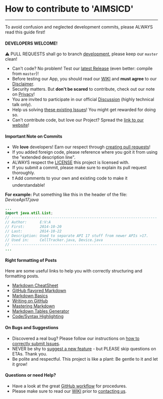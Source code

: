 # How to contribute to 'AIMSICD'
--------------------------------

To avoid confusion and neglected development commits, please ALWAYS read this guide first!

#### DEVELOPERS WELCOME!

:warning: PULL REQUESTS shall go to branch [development](https://github.com/SecUpwN/Android-IMSI-Catcher-Detector/tree/development), please keep our `master` clean!
* Can't code? No problem! Test our [latest Release](https://github.com/SecUpwN/Android-IMSI-Catcher-Detector/releases) (even better: compile from `master`)!
* Before testing our App, you should read our [WIKI](https://github.com/SecUpwN/Android-IMSI-Catcher-Detector/wiki) and **must agree** to our [Disclaimer](https://github.com/SecUpwN/Android-IMSI-Catcher-Detector/blob/master/DISCLAIMER).
* Security matters. But **don't be scared** to contribute, check out our note on [Privacy](https://github.com/SecUpwN/Android-IMSI-Catcher-Detector/wiki/Privacy)!
* You are invited to participate in our official [Discussion](http://forum.xda-developers.com/showthread.php?t=1422969) (highly technical talk only).
* Help us solving [these existing Issues](https://github.com/SecUpwN/Android-IMSI-Catcher-Detector/issues?state=open)! You might get rewarded for doing so.
* Can't contribute code, but love our Project? Spread the [link to our website](https://secupwn.github.io/Android-IMSI-Catcher-Detector)!

#### Important Note on Commits

* We **love** developers! Earn our respect through [creating pull requests](https://help.github.com/articles/using-pull-requests)!
* If you added foreign code, please reference where you goit it from using the "extended description line".
* ALWAYS respect the [LICENSE](https://github.com/SecUpwN/Android-IMSI-Catcher-Detector/blob/master/LICENSE) this project is licensed with.
* If you submit a commit, please make sure to explain its pull request thoroughly.
* :exclamation: Add comments to your own and existing code to make it understandable!

**For example:**  Put something like this in the header of the file: *DeviceApi17.java*
```java
...
import java.util.List;
// -------------------------------------------------------------------
// Author:      E:V:A
// First:       2014-10-20
// Last:        2014-10-22
// Description: Used to separate API 17 stuff from newer APIs >17.
// Used in:     CellTracker.java, Device.java
// -------------------------------------------------------------------
...
```

#### Right formatting of Posts

Here are some useful links to help you with correctly structuring and formatting posts.

* [Markdown CheatSheet](https://github.com/adam-p/markdown-here/wiki/Markdown-Cheatsheet)
* [GitHub flavored Markdown](https://help.github.com/articles/github-flavored-markdown)
* [Markdown Basics](https://help.github.com/articles/markdown-basics)
* [Writing on GitHub](https://help.github.com/articles/writing-on-github)
* [Mastering Markdown](https://guides.github.com/features/mastering-markdown/)
* [Markdown Tables Generator](http://www.tablesgenerator.com/markdown_tables)
* [Code/Syntax Highlighting](https://github.com/github/linguist/blob/master/lib/linguist/languages.yml)

#### On Bugs and Suggestions

* Discovered a real bug? Please follow our instructions on [how to correctly submit Issues](https://github.com/SecUpwN/Android-IMSI-Catcher-Detector/wiki/Submitting-Issues).
* NEVER be shy to [suggest a new feature](https://github.com/SecUpwN/Android-IMSI-Catcher-Detector/issues) - but PLEASE skip questions on ETAs. Thank you.
* Be polite and respectful. This project is like a plant: Be gentle to it and let it grow!

#### Questions or need Help?

* Have a look at the great [GitHub workflow](http://scottchacon.com/2011/08/31/github-flow.html) for procedures.
* Please make sure to read our [WIKI](https://github.com/SecUpwN/Android-IMSI-Catcher-Detector/wiki) prior to [contacting us](https://github.com/SecUpwN/Android-IMSI-Catcher-Detector/wiki/Contact).
